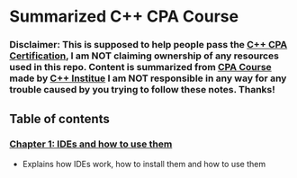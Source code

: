 # Summarized C++ CPA Course

### Disclaimer: This is supposed to help people pass the <a href="https://cppinstitute.org/cpa-c-certified-associate-programmer-certification" target="_blank">C++ CPA Certification</a>, I am NOT claiming ownership of any resources used in this repo. Content is summarized from <a href="https://cppinstitute.org/cpa-course-an-overview" target="_blank">CPA Course</a> made by <a href="https://cppinstitute.org" target="_blank">C++ Institue</a> I am NOT responsible in any way for any trouble caused by you trying to follow these notes. Thanks!

## Table of contents 

### <a href="https://github.com/scraptechguy/CppCPACourse/blob/main/Chapter0.md" target="_blank">Chapter 1: IDEs and how to use them</a>

+ Explains how IDEs work, how to install them and how to use them 
